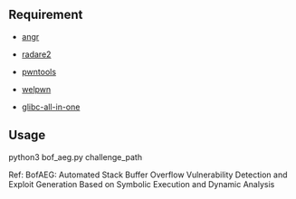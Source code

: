 ## Requirement

* [angr](https://github.com/angr/angr )

* [radare2](https://github.com/radareorg/radare2)
* [pwntools](https://github.com/Gallopsled/pwntools)
* [welpwn](https://github.com/matrix1001/welpwn)

* [glibc-all-in-one](https://github.com/matrix1001/glibc-all-in-one)

## Usage

python3 bof_aeg.py challenge_path

Ref: BofAEG: Automated Stack Buffer Overflow Vulnerability Detection and Exploit Generation Based on Symbolic Execution and Dynamic Analysis




